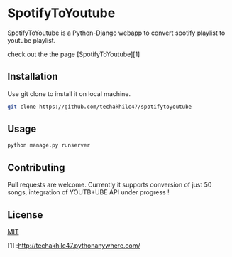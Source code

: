 # SpotifyToYoutube
SpotifyToYoutube is a Python-Django webapp to convert spotify playlist to youtube playlist.

check out the the page [SpotifyToYoutube][1]

## Installation

Use git clone to install it on local machine.

```bash
git clone https://github.com/techakhilc47/spotifytoyoutube
```

## Usage

```python
python manage.py runserver
```

## Contributing
Pull requests are welcome. Currently it supports conversion of just 50 songs, integration of YOUTB+UBE API under progress !


## License
[MIT](https://github.com/techakhilc47/spotifytoyoutube/blob/master/LICENSE)

[1] :http://techakhilc47.pythonanywhere.com/
